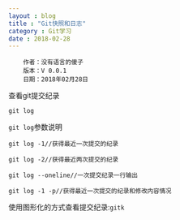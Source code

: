 ```yaml
---
layout : blog
title : "Git快照和日志"
category : Git学习
date : 2018-02-28
---
```


        作者：没有语言的傻子
        版本：V 0.0.1
        日期：2018年02月28日



查看git提交纪录
```
git log
```

```git log```参数说明
```
git log -1//获得最近一次提交的纪录
```
```
git log -2//获得最近两次提交的纪录
```
```
git log --oneline//一次提交纪录一行输出
```
```
git log -1 -p//获得最近一次提交的纪录和修改内容情况
```

使用图形化的方式查看提交纪录:```gitk```
